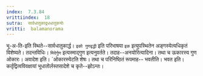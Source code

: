 ```yaml
---
index:  7.3.84
vrittiindex:  18
sutra:  सार्वधातुकाद्र्धधातुकयोः
vritti:  balamanorama 
---
```


भू-अ-ति-इति स्थिते--सार्वधातुकार्द्ध। `इको गुणवृद्धी` इति परिभाषया `इक` इत्युपस्थितेन अङ्गस्येत्यधिकृतं विशेष्यते। तदन्तविधिः। `मिदेर्गुण` इत्यस्माद्गुण इत्यनुवर्तते। तदाह--अनयोरित्यादिना। तथा च ऊकारस्य गुण ओकारः। अवादेश इति। `ओकारस्येटति शेषः। तथा च परिनिष्ठितं रूपमाह-- भवतीति। भवत इति। कर्तृद्वित्वविवक्षायां भूधातोर्लस्तसादेशे च कृते--झोऽन्तः।

